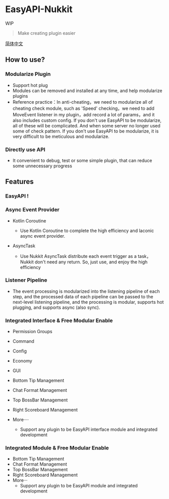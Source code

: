 # EasyAPI-Nukkit

WIP

> Make creating plugin easier

[简体中文](README_zh.md)

## How to use? 

### Modularize Plugin

- Support hot plug
- Modules can be removed and installed at any time, and help modularize plugins
- Reference practice：In anti-cheating，we need to modularize all of cheating check module, such as 'Speed' checking，we need to add MoveEvent listener in my plugin，add record a lot of params，and it also includes custom config. If you don't use EasyAPI to be modularize, all of these will be complicated. And when some server no longer used some of check pattern. If you don't use EasyAPI to be modularize, it is very difficult to be meticulous and modularize.

### Directly use API

- It convenient to debug, test or some simple plugin, that can reduce some unnecessary progress

## Features

### EasyAPI !

### Async Event Provider

- Kotlin Coroutine

	- Use Kotlin Coroutine to complete the high efficiency and laconic async event provider.

- AsyncTask

	- Use Nukkit AsyncTask distribute each event trigger as a task，Nukkit don't need any return. So, just use, and enjoy the high efficiency

### Listener Pipeline

- The event processing is modularized into the listening pipeline of each step, and the processed data of each pipeline can be passed to the next-level listening pipeline, and the processing is modular, supports hot plugging, and supports async (also sync).

### Integrated Interface & Free Modular Enable

- Permission Groups

- Command

- Config

- Economy

- GUI

- Bottom Tip Management

- Chat Format Management

- Top BossBar Management

- Right Scoreboard Management

- More····
    - Support any plugin to be EasyAPI interface module and integrated development

### Integrated Module & Free Modular Enable

- Bottom Tip Management
- Chat Format Management
- Top BossBar Management
- Right Scoreboard Management
- More···
	- Support any plugin to be EasyAPI module and integrated development